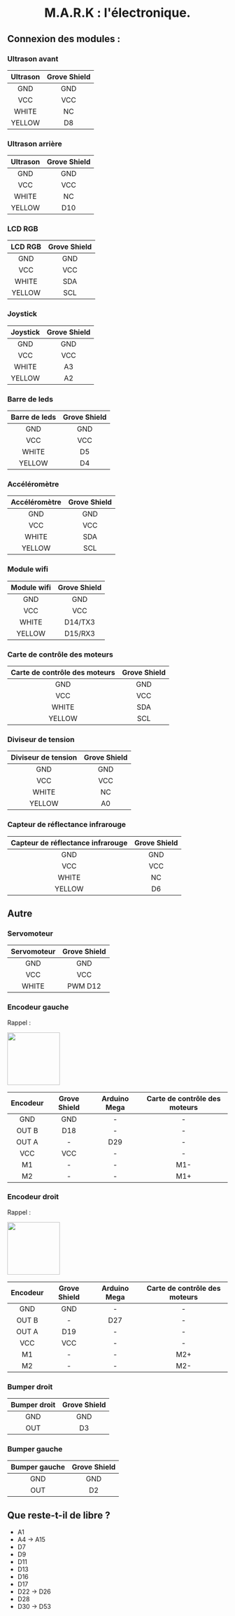 <h1 align="center">M.A.R.K : l'électronique.</h1>

## Connexion des modules : 

### Ultrason avant

| Ultrason | Grove Shield | 
|:-:|:-:|
| GND | GND |
| VCC | VCC |
| WHITE | NC|
| YELLOW | D8 |

### Ultrason arrière

| Ultrason| Grove Shield | 
|:-:|:-:|
| GND | GND |
| VCC | VCC |
| WHITE | NC|
| YELLOW | D10 |

### LCD RGB

| LCD RGB| Grove Shield | 
|:-:|:-:|
| GND | GND |
| VCC | VCC |
| WHITE | SDA|
| YELLOW | SCL |

### Joystick

| Joystick| Grove Shield | 
|:-:|:-:|
| GND | GND |
| VCC | VCC |
| WHITE | A3|
| YELLOW | A2 |

### Barre de leds

| Barre de leds| Grove Shield | 
|:-:|:-:|
| GND | GND |
| VCC | VCC |
| WHITE | D5|
| YELLOW | D4 |

### Accéléromètre 

| Accéléromètre | Grove Shield | 
|:-:|:-:|
| GND | GND |
| VCC | VCC |
| WHITE | SDA|
| YELLOW | SCL |

### Module wifi

| Module wifi| Grove Shield | 
|:-:|:-:|
| GND | GND |
| VCC | VCC |
| WHITE | D14/TX3|
| YELLOW | D15/RX3 |

### Carte de contrôle des moteurs

| Carte de contrôle des moteurs| Grove Shield | 
|:-:|:-:|
| GND | GND |
| VCC | VCC |
| WHITE | SDA |
| YELLOW | SCL |

### Diviseur de tension

| Diviseur de tension| Grove Shield | 
|:-:|:-:|
| GND | GND |
| VCC | VCC |
| WHITE | NC |
| YELLOW | A0 |

### Capteur de réflectance infrarouge

| Capteur de réflectance infrarouge| Grove Shield | 
|:-:|:-:|
| GND | GND |
| VCC | VCC |
| WHITE | NC |
| YELLOW | D6 |

## Autre

### Servomoteur

| Servomoteur| Grove Shield | 
|:-:|:-:|
| GND | GND |
| VCC | VCC |
| WHITE | PWM D12|


### Encodeur gauche

Rappel :

<img src="https://a.pololu-files.com/picture/0J5827.250.jpg?da2069a81e22a2db8682c638fbfeff4f" width="120">

| Encodeur | Grove Shield | Arduino Mega | Carte de contrôle des moteurs |
|:-:|:-:|:-:|:-:|
| GND | GND | - | - |
| OUT B | D18 | - | - |
| OUT A | - | D29 | - |
| VCC | VCC | - | - |
| M1 | - | - | M1- |
| M2 | - | - | M1+ |

### Encodeur droit

Rappel : 

<img src="https://a.pololu-files.com/picture/0J5827.250.jpg?da2069a81e22a2db8682c638fbfeff4f" width="120">

| Encodeur | Grove Shield | Arduino Mega | Carte de contrôle des moteurs |
|:-:|:-:|:-:|:-:|
| GND | GND | - | - |
| OUT B | - | D27 | - |
| OUT A | D19 | - | - |
| VCC | VCC | - | - |
| M1 | - | - | M2+ |
| M2 | - | - | M2- |


### Bumper droit

| Bumper droit | Grove Shield | 
|:-:|:-:|
| GND | GND |
| OUT | D3 |

### Bumper gauche

| Bumper gauche | Grove Shield | 
|:-:|:-:|
| GND | GND |
| OUT | D2 |

## Que reste-t-il de libre ? 

* A1 
* A4 -> A15
* D7
* D9
* D11
* D13
* D16
* D17
* D22 -> D26
* D28
* D30 -> D53